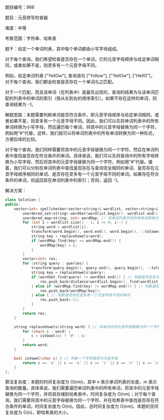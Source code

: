 题目编号：966

题目：元音拼写检查器

难度：中等

考察范围：字符串、哈希表

题干：给定一个单词列表，其中每个单词都由小写字母组成。 

对于每个查询，我们希望检查是否存在一个单词，它的元音字母顺序与给定单词相同，或者如果不是，则至多有一个元音字母不同。 

例如，给定单词列表 ["YellOw"], 查询语句 ["Yollow"], ["YellOw"], ["HellO"]，对于每个查询，我们都会检查是否存在一个单词与之匹配。 

对于一个匹配，而且该单词（在列表中）是最先出现的，查询的结果为与该单词匹配的列表中的单词的索引（按从左到右的顺序索引）。如果不存在这样的单词，则查询结果为 -1。

解题思路：本题需要判断单词是否符合条件，即元音字母顺序与给定单词相同，或者如果不是，则至多有一个元音字母不同。因此，我们可以先将单词列表中的所有单词转换为小写字母，然后遍历每个单词，将其中的元音字母替换为同一个字符，例如用“#”代替。这样，我们就可以将单词列表中的所有单词转换为同一种形式，方便后续的比较。

对于每个查询，我们同样需要将其中的元音字母替换为同一个字符，然后在单词列表中查找是否存在符合条件的单词。具体来说，我们可以先将查询中的所有字母转换为小写字母，然后将其中的元音字母替换为同一个字符，例如用“#”代替。接着，我们可以分别在单词列表中查找是否存在与查询完全相同的单词、是否存在元音字母顺序相同的单词、是否存在至多有一个元音字母不同的单词。如果存在符合条件的单词，则返回其在单词列表中的索引；否则，返回 -1。

解决方案：

```cpp
class Solution {
public:
    vector<int> spellchecker(vector<string>& wordlist, vector<string>& queries) {
        unordered_set<string> wordSet(wordlist.begin(), wordlist.end()); // 将单词列表转换为哈希表
        unordered_map<string, int> wordMap; // 将单词列表中的所有单词转换为小写字母，并将其中的元音字母替换为同一个字符，例如用“#”代替
        for (int i = wordlist.size() - 1; i >= 0; i--) {
            string word = wordlist[i];
            transform(word.begin(), word.end(), word.begin(), ::tolower);
            string key = replaceVowels(word);
            if (wordMap.find(key) == wordMap.end()) {
                wordMap[key] = i;
            }
        }
        vector<int> res;
        for (string query : queries) {
            transform(query.begin(), query.end(), query.begin(), ::tolower);
            string key = replaceVowels(query);
            if (wordSet.find(query) != wordSet.end()) { // 判断是否存在与查询完全相同的单词
                res.push_back(distance(wordlist.begin(), find(wordlist.begin(), wordlist.end(), query)));
            } else if (wordMap.find(key) != wordMap.end()) { // 判断是否存在元音字母顺序相同的单词
                res.push_back(wordMap[key]);
            } else { // 判断是否存在至多有一个元音字母不同的单词
                res.push_back(-1);
            }
        }
        return res;
    }

    string replaceVowels(string word) { // 将单词中的元音字母替换为同一个字符，例如用“#”代替
        for (char& c : word) {
            c = isVowel(c) ? '#' : c;
        }
        return word;
    }

    bool isVowel(char c) { // 判断一个字符是否为元音字母
        return c == 'a' || c == 'e' || c == 'i' || c == 'o' || c == 'u';
    }
};
```

算法复杂度：本题的时间复杂度为 O(nm)，其中 n 表示单词列表的长度，m 表示查询的数量。具体来说，我们需要遍历单词列表中的所有单词，将其中的元音字母替换为同一个字符，并将其存储到哈希表中，时间复杂度为 O(nm)；对于每个查询，我们需要将其中的元音字母替换为同一个字符，并在哈希表中查找是否存在符合条件的单词，时间复杂度为 O(m)。因此，总时间复杂度为 O(nm)。本题的空间复杂度为 O(n)，即哈希表的大小。